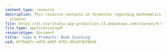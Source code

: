 ```yaml
---
content_type: resource
description: This resource contains in formation regarding mathematics for computer
  science.
file: https://ol-ocw-studio-app-production.s3.amazonaws.com/courses/6-042j-mathematics-for-computer-science-spring-2015/0f7bb67ced75e69f976105e4f4b78834_MIT6_042JS16_BookStacking.pdf
file_type: application/pdf
resourcetype: Document
title: 'Sums & Products: Book Stacking'
uid: 0f7bb67c-ed75-e69f-9761-05e4f4b78834
---
```

